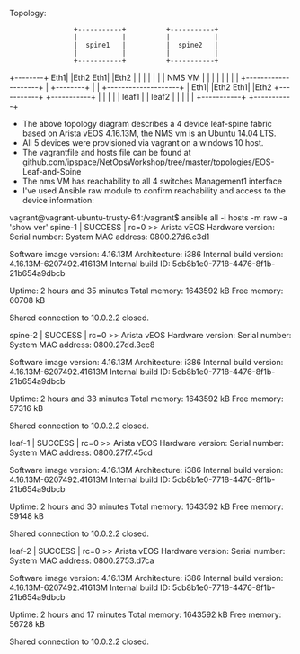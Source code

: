 Topology:


                    +-----------+          +-----------+
                    |           |          |           |
                    |  spine1   |          |  spine2   |
                    |           |          |           |
                    +-----------+          +-----------+
+--------+        Eth1|     |Eth2          Eth1|     |Eth2
|        |            |     |                  |     |
| NMS VM |            |     |                  |     |
|        |            |   +--------------------+     |
+--------+            |   | +--------------------+   |
                  Eth1|   |Eth2              Eth1|   |Eth2
                    +-----------+          +-----------+
                    |           |          |           |
                    |   leaf1   |          |   leaf2   |
                    |           |          |           |
                    +-----------+          +-----------+

- The above topology diagram describes a 4 device leaf-spine fabric based on Arista vEOS 4.16.13M, the NMS vm is an Ubuntu 14.04 LTS.
- All 5 devices were provisioned via vagrant on a windows 10 host.
- The vagrantfile and hosts file can be found at github.com/ipspace/NetOpsWorkshop/tree/master/topologies/EOS-Leaf-and-Spine
- The nms VM has reachability to all 4 switches Management1 interface
- I've used Ansible raw module to confirm reachability and access to the device information:

vagrant@vagrant-ubuntu-trusty-64:/vagrant$ ansible all -i hosts -m raw -a 'show ver'
spine-1 | SUCCESS | rc=0 >>
Arista vEOS
Hardware version:
Serial number:
System MAC address:  0800.27d6.c3d1

Software image version: 4.16.13M
Architecture:           i386
Internal build version: 4.16.13M-6207492.41613M
Internal build ID:      5cb8b1e0-7718-4476-8f1b-21b654a9dbcb

Uptime:                 2 hours and 35 minutes
Total memory:           1643592 kB
Free memory:            60708 kB

Shared connection to 10.0.2.2 closed.


spine-2 | SUCCESS | rc=0 >>
Arista vEOS
Hardware version:
Serial number:
System MAC address:  0800.27dd.3ec8

Software image version: 4.16.13M
Architecture:           i386
Internal build version: 4.16.13M-6207492.41613M
Internal build ID:      5cb8b1e0-7718-4476-8f1b-21b654a9dbcb

Uptime:                 2 hours and 33 minutes
Total memory:           1643592 kB
Free memory:            57316 kB

Shared connection to 10.0.2.2 closed.


leaf-1 | SUCCESS | rc=0 >>
Arista vEOS
Hardware version:
Serial number:
System MAC address:  0800.27f7.45cd

Software image version: 4.16.13M
Architecture:           i386
Internal build version: 4.16.13M-6207492.41613M
Internal build ID:      5cb8b1e0-7718-4476-8f1b-21b654a9dbcb

Uptime:                 2 hours and 30 minutes
Total memory:           1643592 kB
Free memory:            59148 kB

Shared connection to 10.0.2.2 closed.


leaf-2 | SUCCESS | rc=0 >>
Arista vEOS
Hardware version:
Serial number:
System MAC address:  0800.2753.d7ca

Software image version: 4.16.13M
Architecture:           i386
Internal build version: 4.16.13M-6207492.41613M
Internal build ID:      5cb8b1e0-7718-4476-8f1b-21b654a9dbcb

Uptime:                 2 hours and 17 minutes
Total memory:           1643592 kB
Free memory:            56728 kB

Shared connection to 10.0.2.2 closed.